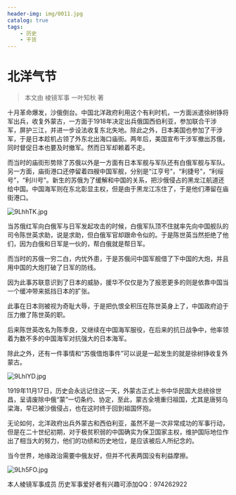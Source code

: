 ```yaml
---
header-img: img/0011.jpg
catalog: true
tags:
    - 历史
    - 干货
---
```


# 北洋气节
> 本文由 棱镜军事 一叶知秋 著

十月革命爆发，沙俄倒台。中国北洋政府利用这个有利时机，一方面派遣徐树铮将军出兵，收复外蒙古，一方面于1918年决定出兵俄国西伯利亚，参加联合干涉军，屏护三江，并进一步设法收复东北失地。除此之外，日本美国也参加了干涉军，于是日本趁机占领了外东北出海口庙街。两年后，美国宣布干涉军撤出苏俄，同时督促日本也要及时撤军。然而日军却赖着不走。

而当时的庙街形势除了苏俄以外是一方面有日本军舰与军队还有白俄军舰与军队。另一方面，庙街港口还停留着四艘中国军舰，分别是“江亨号”，“利捷号”，“利绥号”，“利川号”。新生的苏俄为了缓解和中国的关系，把沙俄侵占的黑龙江航道还给中国。中国海军则在东北彰显主权，但是由于黑龙江冻住了，于是他们滞留在庙街港口。

![9LhhTK.jpg](https://s1.ax1x.com/2018/03/26/9LhhTK.jpg)

当苏俄红军向白俄军与日军发起攻击的时候，白俄军队顶不住就率先向中国舰队的司令陈世英求助，说是求助，但白俄军官却跟命令似的。于是陈世英当然拒绝了他们，因为白俄和日军是一伙的，帮白俄就是帮日军。

而当时的苏俄一穷二白，内忧外患，于是苏俄问中国军舰借了下中国的大炮，并且用中国的大炮打破了日军的防线。

因为此事苏联意识到了日本的威胁，援华不仅仅是为了报恩更多的则是依靠中国当一个缓冲带来抵挡日本的扩张。

此事在日本则被视为奇耻大辱，于是把仇恨全积压在陈世英身上了，中国政府迫于压力撤了陈世英的职。

后来陈世英改名为陈季良，又继续在中国海军服役，在后来的抗日战争中，他率领着为数不多的中国海军对抗强大的日本海军。

除此之外，还有一件事情和“苏俄借炮事件”可以说是一起发生的就是徐树铮收复外蒙古。

![9LhIYD.jpg](https://s1.ax1x.com/2018/03/26/9LhIYD.jpg)

1919年11月17日，历史会永远记住这一天，外蒙古正式上书中华民国大总统徐世昌，呈请废除中俄“蒙”一切条约、协定，至此，蒙古全境重归祖国，尤其是唐努乌梁海，早已被沙俄侵占，也在这时终于回到祖国怀抱。

无论如何，北洋政府出兵外蒙古和西伯利亚，虽然不是一次非常成功的军事行动，但是在二十世纪初期，对于极贫积弱的中国确实为保卫国家主权，维护国际地位作出了相当大的努力，他们的功绩和历史地位，是应该被后人所纪念的。

当今世界，地缘政治需要中俄友好，但并不代表两国没有利益摩擦。

![9Lh5FO.jpg](https://s1.ax1x.com/2018/03/26/9Lh5FO.jpg)

本人棱镜军事成员 历史军事爱好者有兴趣可添加QQ：974262922